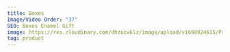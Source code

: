 ```yaml
---
title: Boxes
Image/Video Order: "37"
SEO: Boxes Enamel Gift
image: https://res.cloudinary.com/dhzucwklz/image/upload/v1698924615/Products/_OSB1106a_ss6qfv.jpg
tag: product
---
```

